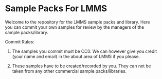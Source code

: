 Sample Packs For LMMS
=======

Welcome to the repository for the LMMS sample packs and library. Here you can commit your own samples for review by the managers of the sample packs/library.

Commit Rules:

1. The samples you commit must be CC0. We can however give you credit (your name and email) in the about area of LMMS if you please.

2. These samples have to be created/recorded by you. They can not be taken from any other commercial sample packs/libraries.
